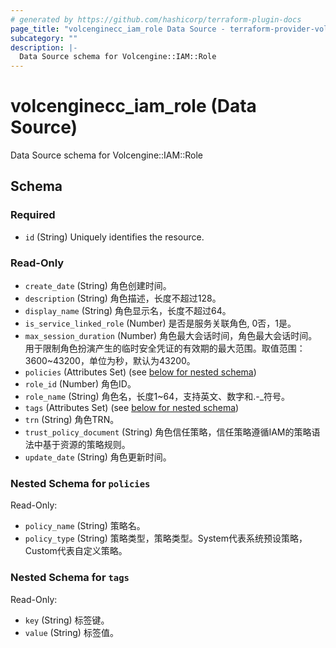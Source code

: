 ```yaml
---
# generated by https://github.com/hashicorp/terraform-plugin-docs
page_title: "volcenginecc_iam_role Data Source - terraform-provider-volcenginecc"
subcategory: ""
description: |-
  Data Source schema for Volcengine::IAM::Role
---
```


# volcenginecc_iam_role (Data Source)

Data Source schema for Volcengine::IAM::Role



<!-- schema generated by tfplugindocs -->
## Schema

### Required

- `id` (String) Uniquely identifies the resource.

### Read-Only

- `create_date` (String) 角色创建时间。
- `description` (String) 角色描述，长度不超过128。
- `display_name` (String) 角色显示名，长度不超过64。
- `is_service_linked_role` (Number) 是否是服务关联角色, 0否，1是。
- `max_session_duration` (Number) 角色最大会话时间，角色最大会话时间。用于限制角色扮演产生的临时安全凭证的有效期的最大范围。取值范围：3600~43200，单位为秒，默认为43200。
- `policies` (Attributes Set) (see [below for nested schema](#nestedatt--policies))
- `role_id` (Number) 角色ID。
- `role_name` (String) 角色名，长度1~64，支持英文、数字和.-_符号。
- `tags` (Attributes Set) (see [below for nested schema](#nestedatt--tags))
- `trn` (String) 角色TRN。
- `trust_policy_document` (String) 角色信任策略，信任策略遵循IAM的策略语法中基于资源的策略规则。
- `update_date` (String) 角色更新时间。

<a id="nestedatt--policies"></a>
### Nested Schema for `policies`

Read-Only:

- `policy_name` (String) 策略名。
- `policy_type` (String) 策略类型，策略类型。System代表系统预设策略，Custom代表自定义策略。


<a id="nestedatt--tags"></a>
### Nested Schema for `tags`

Read-Only:

- `key` (String) 标签键。
- `value` (String) 标签值。

